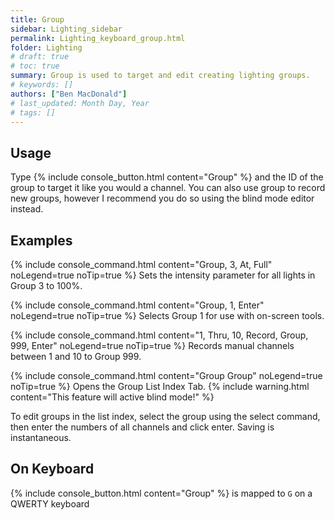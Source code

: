 ```yaml
---
title: Group
sidebar: Lighting_sidebar
permalink: Lighting_keyboard_group.html
folder: Lighting
# draft: true
# toc: true
summary: Group is used to target and edit creating lighting groups.  
# keywords: []
authors: ["Ben MacDonald"]
# last_updated: Month Day, Year
# tags: []
---
```

## Usage
Type {% include console_button.html content="Group" %} and the ID of the group to target it like you would a channel. You can also use group to record new groups, however I recommend you do so using the blind mode editor instead.
## Examples
{% include console_command.html content="Group, 3, At, Full" noLegend=true noTip=true %}
Sets the intensity parameter for all lights in Group 3 to 100%.

{% include console_command.html content="Group, 1, Enter" noLegend=true noTip=true %}
Selects Group 1 for use with on-screen tools.

{% include console_command.html content="1, Thru, 10, Record, Group, 999, Enter" noLegend=true noTip=true %}
Records manual channels between 1 and 10 to Group 999.

{% include console_command.html content="Group Group" noLegend=true noTip=true %}
Opens the Group List Index Tab.
{% include warning.html content="This feature will active blind mode!" %}

To edit groups in the list index, select the group using the select command, then enter the numbers of all channels and click enter. Saving is instantaneous.


## On Keyboard
{% include console_button.html content="Group" %} is mapped to `G` on a QWERTY keyboard